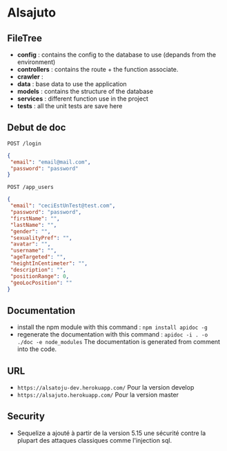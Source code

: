 # Alsajuto

## FileTree

* __config__ : contains the config to the database to use (depands from the environment)
* __controllers__ : contains the route + the function associate.
* __crawler__ :
* __data__ : base data to use the application
* __models__ : contains the structure of the database
* __services__ : different function use in the project
* __tests__ : all the unit tests are save here

## Debut de doc

`POST /login`

```JSON
{
 "email": "email@mail.com",
 "password": "password"
}
```

`POST /app_users`

```JSON
{
 "email": "ceciEstUnTest@test.com",
 "password": "password",
 "firstName": "",
 "lastName": "",
 "gender": "",
 "sexualityPref": "",
 "avatar": "",
 "username": "",
 "ageTargeted": "",
 "heightInCentimeter": "",
 "description": "",
 "positionRange": 0,
 "geoLocPosition": ""
}
```

## Documentation

* install the npm module with this command : ``npm install apidoc -g``
* regenerate the documentation with this command : ``apidoc -i . -o ./doc -e node_modules`` The documentation is generated from comment into the code.

## URL

* `https://alsatoju-dev.herokuapp.com/` Pour la version develop
* `https://alsajuto.herokuapp.com/` Pour la version master

## Security

* Sequelize a ajouté à partir de la version 5.15 une sécurité contre la plupart des attaques classiques comme l'injection sql.
